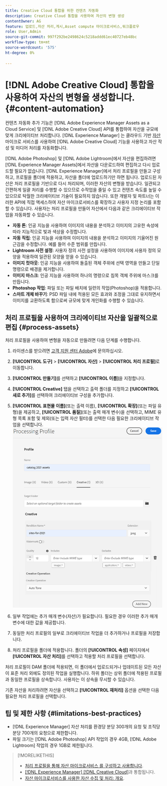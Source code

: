 ```yaml
---
title: Creative Cloud 통합을 위한 컨텐츠 자동화
description: Creative Cloud 통합을 사용하여 자산의 변형 생성
contentOwner: AG
feature: 업로드,자산 처리,게시,Asset compute 마이크로서비스,워크플로우
role: User,Admin
source-git-commit: 997f292be2498624c5218addd61ec40727eb48bc
workflow-type: tm+mt
source-wordcount: '575'
ht-degree: 0%

---
```



# [!DNL Adobe Creative Cloud] 통합을 사용하여 자산의 변형을 생성합니다. {#content-automation}

컨텐츠 자동화 추가 기능은 [!DNL Adobe Experience Manager Assets as a Cloud Service] 및 [!DNL Adobe Creative Cloud] API를 통합하여 자산을 규모에 맞게 크리에이티브 처리합니다. [!DNL Experience Manager] 는 클라우드 기반  [자산 ](/help/assets/asset-microservices-overview.md) 마이크로 서비스를 사용하여  [!DNL Adobe Creative Cloud] 기능을 사용하고 자산 작성 및 미디어 처리를 자동화합니다.

[!DNL Adobe Photoshop] 및 [!DNL Adobe Lightroom]에서 자산을 편집하려면 [!DNL Experience Manager Assets]에서 자산을 다운로드하여 편집하고 다시 업로드할 필요가 없습니다. [!DNL Experience Manager]에서 처리 프로필을 만들고 구성하고, 프로필을 폴더에 적용하고, 자산을 폴더에 업로드하기만 하면 됩니다. 업로드된 자산은 처리 프로필을 기반으로 다시 처리되며, 이러한 자산의 변형을 받습니다. 일관되고 간편하게 일괄 처리를 수행할 수 있으므로 수작업을 줄일 수 있고 컨텐츠 속도를 높일 수 있으므로 탁월한 크리에이티브 기술이 필요하지 않습니다. 또한 개발자 및 파트너는 이러한 API에 직접 액세스하여 자산 마이크로서비스를 확장하고 사용자 지정 논리를 포함할 수 있습니다.
사용자는 처리 프로필을 만들어 자산에서 다음과 같은 크리에이티브 작업을 자동화할 수 있습니다.

* **자동 톤**: 인공 지능을 사용하여 이미지의 내용을 분석하고 이미지의 고유한 속성에 따라 지능적으로 빛과 색상을 수정합니다.
* **자동 직립**: 인공 지능을 사용하여 이미지의 내용을 분석하고 이미지의 기울어진 원근감을 수정합니다. 예를 들어 수준 범위를 만듭니다.
* **Lightroom 사전 설정**: 사용자 정의 사전 설정을 사용하여 이미지에 사용자 정의 모양을 적용하여 일관된 모양을 얻을 수 있습니다.
* **이미지 컷아웃**: 인공 지능을 사용하여 돌출된 객체 주위에 선택 영역을 만들고 단일 명령으로 배경을 제거합니다.
* **이미지 마스크**: 인공 지능을 사용하여 하나의 명령으로 침목 객체 주위에 마스크를 만듭니다.
* **Photoshop 작업**: 파일 또는 파일 배치에 일련의 작업(Photoshop)을 적용합니다.
* **스마트 개체 바꾸기**: PSD 파일 내에 적용된 모든 효과와 조정을 그대로 유지하면서 이미지를 교환하도록 함으로써 규모에 맞게 개인화를 수행할 수 있습니다.

## 처리 프로필을 사용하여 크리에이티브 자산을 일괄적으로 편집 {#process-assets}

처리 프로필을 사용하여 변형을 자동으로 만들려면 다음 단계를 수행합니다.

1. 라이센스를 받으려면 [고객 지원 센터 Adobe](https://experienceleague.adobe.com/#support)에 문의하십시오.

1. **[!UICONTROL 도구]** > **[!UICONTROL 자산]** > **[!UICONTROL 처리 프로필]**&#x200B;로 이동합니다.

1. **[!UICONTROL 만들기]**&#x200B;를 선택하고 **[!UICONTROL 이름]**&#x200B;을 지정합니다.

1. **[!UICONTROL Creative]** 탭을 선택하고 출력 폴더를 지정하고 **[!UICONTROL 새로 추가]**&#x200B;를 선택하여 크리에이티브 구성을 추가합니다.

1. **[!UICONTROL 표현물 이름]**(또는 출력 이름), **[!UICONTROL 확장]**(또는 파일 유형)을 제공하고, **[!UICONTROL 품질]**(또는 출력 매개 변수)을 선택하고, MIME 유형 목록 포함 및 제외(또는 입력 자산 필터)를 선택한 다음 필요한 크리에이티브 작업을 선택합니다.
   ![처리 프로필의 크리에이티브 탭](assets/creative-processing-profile.png)

1. 일부 작업에는 추가 매개 변수(자산)가 필요합니다. 필요한 경우 이러한 추가 매개 변수에 대한 값을 제공합니다.

1. 동일한 처리 프로필의 일부로 크리에이티브 작업을 더 추가하거나 프로필을 저장합니다.

1. 처리 프로필을 폴더에 적용합니다. 폴더의 **[!UICONTROL 속성]** 페이지에서 **[!UICONTROL 자산 처리]**&#x200B;를 선택하고 적용할 처리 프로필을 선택합니다.

처리 프로필이 DAM 폴더에 적용되면, 이 폴더에서 업로드되거나 업데이트된 모든 자산이 표준 처리 외에도 정의된 작업을 실행합니다. 하위 폴더는 상위 폴더에 적용된 프로필과 동일한 프로필을 상속합니다. 사용자는 이 상속을 무시할 수 있습니다.

기존 자산을 처리하려면 자산을 선택하고 **[!UICONTROL 재처리]** 옵션을 선택한 다음 필요한 처리 프로필을 선택합니다.

## 팁 및 제한 사항 {#limitations-best-practices}

* [!DNL Experience Manager] 자산 처리를 환경당 분당 300개의 요청 및 조직당 분당 700개의 요청으로 제한합니다.
* 파일 크기는 [!DNL Adobe Photoshop] API 작업의 경우 4GB, [!DNL Adobe Lightroom] 작업의 경우 1GB로 제한됩니다.

>[!MORELIKETHIS]
>
>* [처리 프로필을 통해 자산 마이크로서비스 를 구성하고 사용합니다](/help/assets/asset-microservices-configure-and-use.md).
>* [ [!DNL Experience Manager]  [!DNL Creative Cloud]](/help/assets/aem-cc-integration-best-practices.md)과 통합됩니다.
>* [자산 마이크로서비스를 사용한 자산 수집 및 처리: 개요](/help/assets/asset-microservices-overview.md).

